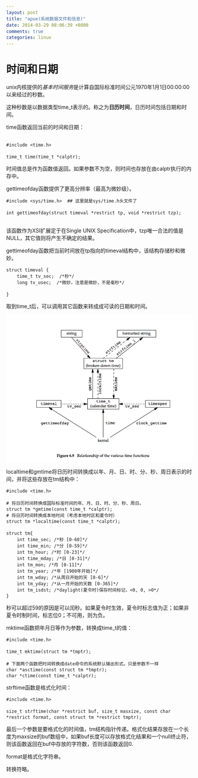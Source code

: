 ```yaml
---
layout: post
title: "apue(系统数据文件和信息)"
date: 2014-03-29 08:06:39 +0800
comments: true
categories: linux
---
```



[time-func]: /images/assets/Figure6-1.png "time-function"

# 时间和日期

unix内核提供的*基本时间服务*是计算自国际标准时间公元1970年1月1日00:00:00以来经过的秒数。

这种秒数是以数据类型time_t表示的。称之为**日历时间**，日历时间包括日期和时间。

time函数返回当前的时间和日期：

```

#include <time.h>

time_t time(time_t *calptr);

```

时间值总是作为函数值返回。如果参数不为空，则时间也存放在由calptr执行的内存中。

gettimeofday函数提供了更高分辨率（最高为微妙级）。

```
#include <sys/time.h>  ## 这里就是sys/time.h头文件了

int gettimeofday(struct timeval *restrict tp, void *restrict tzp);


```
该函数作为XSI扩展定于在Single UNIX Specification中，tzp唯一合法的值是NULL，其它值则将产生不确定的结果。

gettimeofday函数把当前时间放在tp指向的timeval结构中，该结构存储秒和微妙。

```
struct timeval {
	time_t tv_sec;  /*秒*/
	long tv_usec;  /*微妙，注意是微妙，不是毫秒*/

}
```

取到time_t后，可以调用其它函数来转成成可读的日期和时间。

![alt text][time-func]

localtime和gmtime将日历时间转换成以年、月、日、时、分、秒、周日表示的时间，并将这些存放在tm结构中：


```
#include <time.h>

# 将日历时间转换成国际标准时间的年、月、日、时、分、秒、周日。
struct tm *gmtime(const time_t *calptr);
# 将日历时间转换成本地时间（考虑本地时区和夏令时）
struct tm *localtime(const time_t *calptr);

struct tm{
	int time_sec; /*秒 [0-60]*/
	int time_min; /*分 [0-59]*/
	int tm_hour; /*时 [0-23]*/
	int time_mday; /*日 [0-31]*/
	int tm_mon; /*月 [0-11]*/
	int tm_year; /*年 [1900年开始]*/
	int tm_wday; /*从周日开始的天 [0-6]*/
	int tm_yday; /*从一月开始的天数 [0-365]*/
	int tm_isdst; /*daylight(夏令时)保存时间标记，<0, 0, >0*/
}
```

秒可以超过59的原因是可以闰秒。如果夏令时生效，夏令时标志值为正；如果非夏令时制时间，标志位0；不可用，则为负。

mktime函数把年月日等作为参数，转换成time_t的值：

```
#include <time.h>

time_t mktime(struct tm *tmptr);

# 下面两个函数把时间转换成date命令的系统默认输出形式。只是参数不一样
char *asctime(const struct tm *tmptr);
char *ctime(const time_t *calptr);

```

strftime函数是格式化时间：

```
#include <time.h>

size_t strftime(char *restrict buf, size_t masxize, const char *restrict format, const struct tm *restrict tmptr);

```

最后一个参数是要格式化的时间值，tm结构指针传递。格式化结果存放在一个长度为maxsize的buf数组中，如果buf长度可以存放格式化结果和一个null终止符，则该函数返回在buf中存放的字符数，否则该函数返回0.

format是格式化字符串。


转换符略。


